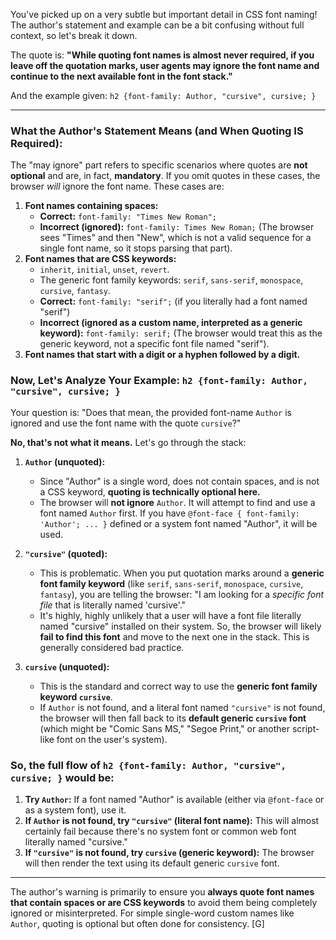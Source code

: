 You've picked up on a very subtle but important detail in CSS font naming! The author's statement and example can be a bit confusing without full context, so let's break it down.

The quote is: **"While quoting font names is almost never required, if you leave off the quotation marks, user agents may ignore the font name and continue to the next available font in the font stack."**

And the example given: `h2 {font-family: Author, "cursive", cursive; }`

---

### What the Author's Statement Means (and When Quoting IS Required):

The "may ignore" part refers to specific scenarios where quotes are **not optional** and are, in fact, **mandatory**. If you omit quotes in these cases, the browser *will* ignore the font name. These cases are:

1.  **Font names containing spaces:**
    * **Correct:** `font-family: "Times New Roman";`
    * **Incorrect (ignored):** `font-family: Times New Roman;` (The browser sees "Times" and then "New", which is not a valid sequence for a single font name, so it stops parsing that part).
2.  **Font names that are CSS keywords:**
    * `inherit`, `initial`, `unset`, `revert`.
    * The generic font family keywords: `serif`, `sans-serif`, `monospace`, `cursive`, `fantasy`.
    * **Correct:** `font-family: "serif";` (if you literally had a font named "serif")
    * **Incorrect (ignored as a custom name, interpreted as a generic keyword):** `font-family: serif;` (The browser would treat this as the generic keyword, not a specific font file named "serif").
3.  **Font names that start with a digit or a hyphen followed by a digit.**

### Now, Let's Analyze Your Example: `h2 {font-family: Author, "cursive", cursive; }`

Your question is: "Does that mean, the provided font-name `Author` is ignored and use the font name with the quote `cursive`?"

**No, that's not what it means.** Let's go through the stack:

1.  **`Author` (unquoted):**
    * Since "Author" is a single word, does not contain spaces, and is not a CSS keyword, **quoting is technically optional here.**
    * The browser will **not ignore** `Author`. It will attempt to find and use a font named `Author` first. If you have `@font-face { font-family: 'Author'; ... }` defined or a system font named "Author", it will be used.

2.  **`"cursive"` (quoted):**
    * This is problematic. When you put quotation marks around a **generic font family keyword** (like `serif`, `sans-serif`, `monospace`, `cursive`, `fantasy`), you are telling the browser: "I am looking for a *specific font file* that is literally named 'cursive'."
    * It's highly, highly unlikely that a user will have a font file literally named "cursive" installed on their system. So, the browser will likely **fail to find this font** and move to the next one in the stack. This is generally considered bad practice.

3.  **`cursive` (unquoted):**
    * This is the standard and correct way to use the **generic font family keyword `cursive`**.
    * If `Author` is not found, and a literal font named `"cursive"` is not found, the browser will then fall back to its **default generic `cursive` font** (which might be "Comic Sans MS," "Segoe Print," or another script-like font on the user's system).

### So, the full flow of `h2 {font-family: Author, "cursive", cursive; }` would be:

1.  **Try `Author`:** If a font named "Author" is available (either via `@font-face` or as a system font), use it.
2.  **If `Author` is not found, try `"cursive"` (literal font name):** This will almost certainly fail because there's no system font or common web font literally named "cursive."
3.  **If `"cursive"` is not found, try `cursive` (generic keyword):** The browser will then render the text using its default generic `cursive` font.

---

The author's warning is primarily to ensure you **always quote font names that contain spaces or are CSS keywords** to avoid them being completely ignored or misinterpreted. For simple single-word custom names like `Author`, quoting is optional but often done for consistency.
[G]
